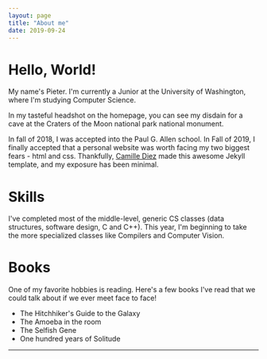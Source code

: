 ```yaml
---
layout: page
title: "About me"
date: 2019-09-24
---
```


# Hello, World! 
My name's Pieter. I'm currently a Junior at the University of Washington, 
where I'm studying Computer Science.

In my tasteful headshot on the homepage, you can see my disdain for a cave 
at the Craters of the Moon national park national monument.

In fall of 2018, I was accepted into the Paul G. Allen school. In Fall of 2019, I 
finally accepted that a personal website was worth facing my two biggest fears - 
html and css. Thankfully, [Camille Diez](https://diezcami.github.io/) made this 
awesome Jekyll template, and my exposure has been minimal.

# Skills
I've completed most of the middle-level, generic CS classes (data structures, software 
design, C and C++). This year, I'm beginning to take the more specialized classes like 
Compilers and Computer Vision.

# Books
One of my favorite hobbies is reading. Here's a few books I've read that we 
could talk about if we ever meet face to face!
- The Hitchhiker's Guide to the Galaxy
- The Amoeba in the room
- The Selfish Gene
- One hundred years of Solitude

---

